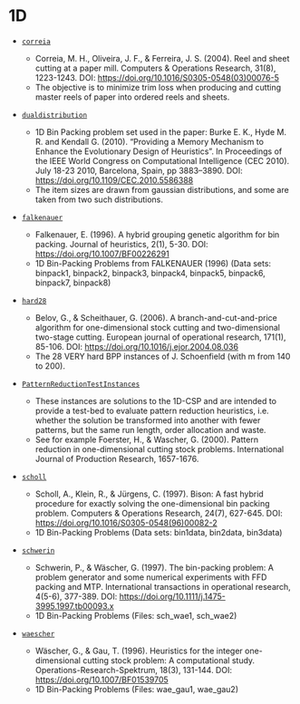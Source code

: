 # 1D

- [`correia`](correia)
    - Correia, M. H., Oliveira, J. F., & Ferreira, J. S. (2004). Reel and sheet cutting at a paper mill. Computers & Operations Research, 31(8), 1223-1243. DOI: https://doi.org/10.1016/S0305-0548(03)00076-5
    - The objective is to minimize trim loss when producing and cutting master reels of paper into ordered reels and sheets.

- [`dualdistribution`](dualdistribution)
   - 1D Bin Packing problem set used in the paper: Burke E. K., Hyde M. R. and Kendall G. (2010). “Providing a Memory Mechanism to Enhance the Evolutionary Design of Heuristics”. In Proceedings of the IEEE World Congress on Computational Intelligence (CEC 2010). July 18-23 2010, Barcelona, Spain, pp 3883–3890. DOI: https://doi.org/10.1109/CEC.2010.5586388
   - The item sizes are drawn from gaussian distributions, and some are taken from two such distributions.

- [`falkenauer`](falkenauer) 
    - Falkenauer, E. (1996). A hybrid grouping genetic algorithm for bin packing. Journal of heuristics, 2(1), 5-30. DOI: https://doi.org/10.1007/BF00226291
    - 1D Bin-Packing Problems from FALKENAUER (1996) (Data sets: binpack1, binpack2, binpack3, binpack4, binpack5, binpack6, binpack7, binpack8)

- [`hard28`](hard28)
    - Belov, G., & Scheithauer, G. (2006). A branch-and-cut-and-price algorithm for one-dimensional stock cutting and two-dimensional two-stage cutting. European journal of operational research, 171(1), 85-106. DOI: https://doi.org/10.1016/j.ejor.2004.08.036
    - The 28 VERY hard BPP instances of J. Schoenfield (with m from 140 to 200).

- [`PatternReductionTestInstances`](PatternReductionTestInstances)
    - These instances are solutions to the 1D-CSP and are intended to provide a test-bed to evaluate pattern reduction heuristics, i.e. whether the solution be transformed into another with fewer patterns, but the same run length, order allocation and waste. 
    - See for example Foerster, H., & Wascher, G. (2000). Pattern reduction in one-dimensional cutting stock problems. International Journal of Production Research, 1657-1676.

- [`scholl`](scholl)
    - Scholl, A., Klein, R., & Jürgens, C. (1997). Bison: A fast hybrid procedure for exactly solving the one-dimensional bin packing problem. Computers & Operations Research, 24(7), 627-645.
    DOI: https://doi.org/10.1016/S0305-0548(96)00082-2
    - 1D Bin-Packing Problems (Data sets: bin1data, bin2data, bin3data)

- [`schwerin`](schwerin)
    - Schwerin, P., & Wäscher, G. (1997). The bin-packing problem: A problem generator and some numerical experiments with FFD packing and MTP. International transactions in operational research, 4(5-6), 377-389. DOI: https://doi.org/10.1111/j.1475-3995.1997.tb00093.x
    - 1D Bin-Packing Problems (Files: sch_wae1, sch_wae2)

- [`waescher`](waescher)
    - Wäscher, G., & Gau, T. (1996). Heuristics for the integer one-dimensional cutting stock problem: A computational study. Operations-Research-Spektrum, 18(3), 131-144. DOI: https://doi.org/10.1007/BF01539705
    - 1D Bin-Packing Problems (Files: wae_gau1, wae_gau2)